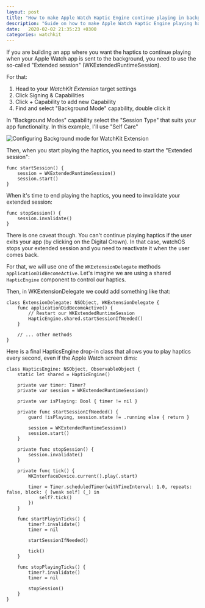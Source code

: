 ```yaml
---
layout: post
title: "How to make Apple Watch Haptic Engine continue playing in background"
description: "Guide on how to make Apple Watch Haptic Engine playing haptics when your app goes into background"
date:   2020-02-02 21:35:23 +0300
categories: watchkit
---
```


If you are building an app where you want the haptics to continue playing when your Apple Watch app is sent to the background, you need to use the so-called "Extended session" (WKExtendedRuntimeSession).

For that: 
1. Head to your *WatchKit Extension* target settings
2. Click Signing & Capabilities
3. Click + Capability to add new Capability
4. Find and select "Background Mode" capability, double click it

In "Background Modes" capability select the "Session Type" that suits your app functionality. In this example, I'll use "Self Care"

![Configuring Background mode for WatchKit Extension]({{site.baseurl}}/assets/2020-02-02-haptic-in-background.jpg)

Then, when you start playing the haptics, you need to start the "Extended session":

```
func startSession() {
    session = WKExtendedRuntimeSession()
    session.start()
}
```

When it's time to end playing the haptics, you need to invalidate your extended session:
```
func stopSession() {
    session.invalidate()
}
```

There is one caveat though. You can't continue playing haptics if the user exits your app (by clicking on the Digital Crown).
In that case, watchOS stops your extended session and you need to reactivate it when the user comes back.

For that, we will use one of the `WKExtensionDelegate` methods `applicationDidBecomeActive`.
Let's imagine we are using a shared `HapticEngine` component to control our haptics. 

Then, in WKExtensionDelegate we could add something like that:

```
class ExtensionDelegate: NSObject, WKExtensionDelegate {
    func applicationDidBecomeActive() {
        // Restart our WKExtendedRuntimeSession
        HapticEngine.shared.startSessionIfNeeded()
    }
    
    // ... other methods
}
```

Here is a final HapticsEngine drop-in class that allows you to play haptics every second, even if the Apple Watch screen dims:
```
class HapticsEngine: NSObject, ObservableObject {
    static let shared = HapticEngine()

    private var timer: Timer?
    private var session = WKExtendedRuntimeSession()

    private var isPlaying: Bool { timer != nil }

    private func startSessionIfNeeded() {
        guard !isPlaying, session.state != .running else { return }

        session = WKExtendedRuntimeSession()
        session.start()
    }

    private func stopSession() {
        session.invalidate()
    }

    private func tick() {
        WKInterfaceDevice.current().play(.start)

        timer = Timer.scheduledTimer(withTimeInterval: 1.0, repeats: false, block: { [weak self] (_) in
            self?.tick()
        })
    }

    func startPlayinTicks() {
        timer?.invalidate()
        timer = nil

        startSessionIfNeeded()

        tick()
    }

    func stopPlayingTicks() {
        timer?.invalidate()
        timer = nil

        stopSession()
    }
}
```